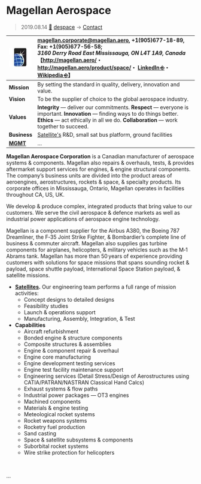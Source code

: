 # Magellan Aerospace
> 2019.08.14 [🚀](../../index/index.md) [despace](../index.md) → [Contact](../contact.md)

|[![](../f/contact/m/magellan_as_logo1_thumb.webp)](../f/contact/m/magellan_as_logo1.webp)|<magellan.corporate@magellan.aero>, +1(905)677-18-89, Fax: +1(905)677-56-58;<br> *3160 Derry Road East Mississauga, ON L4T 1A9, Canada*<br> 【<http://magellan.aero/>・ <http://magellan.aero/product/space/>・ [LinkedIn ⎆](https://www.linkedin.com/company/magellan-aerospace)・ [Wikipedia ⎆](https://en.wikipedia.org/wiki/Magellan_Aerospace)】|
|:-|:-|
|**Mission**|By setting the standard in quality, delivery, innovation and value.|
|**Vision**|To be the supplier of choice to the global aerospace industry.|
|**Values**|**Integrity** — deliver our commitments. **Respect** — everyone is important. **Innovation** — finding ways to do things better. **Ethics** — act ethically in all we do. **Collaboration** — work together to succeed.|
|**Business**|[Satellite's](../sc.md) R&D, small sat bus platform, ground facilities|
|**[MGMT](../mgmt.md)**|…|

**Magellan Aerospace Corporation** is a Canadian manufacturer of aerospace systems & components. Magellan also repairs & overhauls, tests, & provides aftermarket support services for engines, & engine structural components. The company’s business units are divided into the product areas of aeroengines, aerostructures, rockets & space, & specialty products. Its corporate offices in Mississauga, Ontario, Magellan operates in facilities throughout CA, US, UK.

We develop & produce complex, integrated products that bring value to our customers. We serve the civil aerospace & defence markets as well as industrial power applications of aerospace engine technology.

Magellan is a component supplier for the Airbus A380, the Boeing 787 Dreamliner, the F‑35 Joint Strike Fighter, & Bombardier’s complete line of business & commuter aircraft. Magellan also supplies gas turbine components for airplanes, helicopters, & military vehicles such as the M‑1 Abrams tank. Magellan has more than 50 years of experience providing customers with solutions for space missions that spans sounding rocket & payload, space shuttle payload, International Space Station payload, & satellite missions.

   - **[Satellites](../sc.md).** Our engineering team performs a full range of mission activities:
      - Concept designs to detailed designs
      - Feasibility studies
      - Launch & operations support
      - Manufacturing, Assembly, Integration, & Test
   - **Capabilities**
      - Aircraft refurbishment
      - Bonded engine & structure components
      - Composite structures & assemblies
      - Engine & component repair & overhaul
      - Engine core manufacturing
      - Engine development testing services
      - Engine test facility maintenance support
      - Engineering services (Detail Stress/Design of Aerostructures using CATIA/PATRAN/NASTRAN Classical Hand Calcs)
      - Exhaust systems & flow paths
      - Industrial power packages — OT3 engines
      - Machined components
      - Materials & engine testing
      - Meteological rocket systems
      - Rocket weapons systems
      - Rocketry fuel production
      - Sand casting
      - Space & satellite subsystems & components
      - Suborbital rocket systems
      - Wire strike protection for helicopters

<p style="page-break-after:always"> </p>

…
